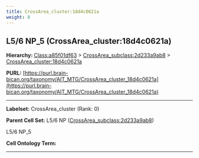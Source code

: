 ```yaml
---
title: CrossArea_cluster:18d4c0621a
weight: 8
---
```

## L5/6 NP_5 (CrossArea_cluster:18d4c0621a)
<b>Hierarchy: </b>
[Class:a85f01df63](../Class_a85f01df63) >
[CrossArea_subclass:2d233a9ab8](../CrossArea_subclass_2d233a9ab8) >
[CrossArea_cluster:18d4c0621a](../CrossArea_cluster_18d4c0621a)

**PURL:** [https://purl.brain-bican.org/taxonomy/AIT_MTG/CrossArea_cluster_18d4c0621a](https://purl.brain-bican.org/taxonomy/AIT_MTG/CrossArea_cluster_18d4c0621a)

---


**Labelset:** CrossArea_cluster (Rank: 0)

**Parent Cell Set:** L5/6 NP ([CrossArea_subclass:2d233a9ab8](../CrossArea_subclass_2d233a9ab8))

L5/6 NP_5


**Cell Ontology Term:** 

[MARKER GENES.]: #


---

[TRANSFERRED ANNOTATIONS.]: #


[AUTHOR ANNOTATION FIELDS.]: #

